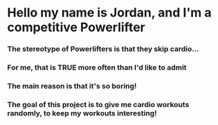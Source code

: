 # Hello my name is Jordan, and I'm a competitive Powerlifter
### The stereotype of Powerlifters is that they skip cardio...
### For me, that is TRUE more often than I'd like to admit
### The main reason is that it's so boring!
### The goal of this project is to give me cardio workouts randomly, to keep my workouts interesting!